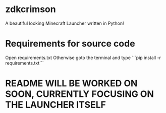 # zdkcrimson
A beautiful looking Minecraft Launcher written in Python!

# Requirements for source code
Open requirements.txt
Otherwise goto the terminal and type
´´´pip install -r requirements.txt´´´

# README WILL BE WORKED ON SOON, CURRENTLY FOCUSING ON THE LAUNCHER ITSELF